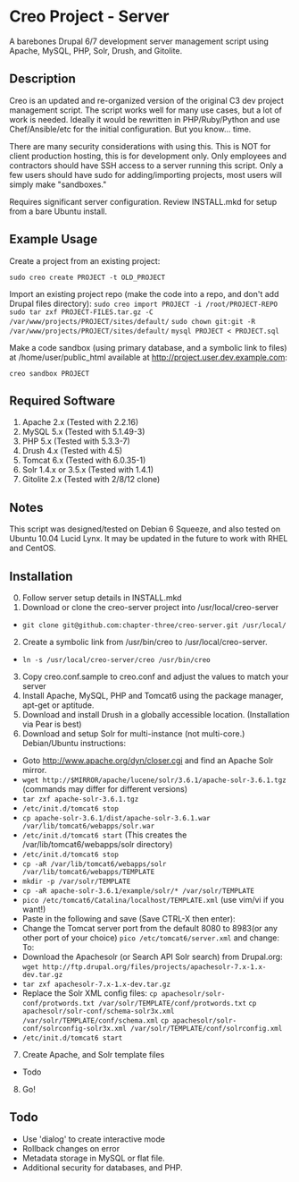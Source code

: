 Creo Project - Server
=====================

A barebones Drupal 6/7 development server management script using Apache, MySQL, PHP, Solr, Drush, and Gitolite.

Description
-----------
Creo is an updated and re-organized version of the original C3 dev project management script. The script works well
for many use cases, but a lot of work is needed. Ideally it would be rewritten in PHP/Ruby/Python and use
Chef/Ansible/etc for the initial configuration. But you know... time.

There are many security considerations with using this. This is NOT for client production hosting, this is
for development only. Only employees and contractors should have SSH access to a server running this script. 
Only a few users should have sudo for adding/importing projects, most users will simply make "sandboxes."

Requires significant server configuration. Review INSTALL.mkd for setup from a bare Ubuntu install.

Example Usage
-------------
Create a project from an existing project:

`sudo creo create PROJECT -t OLD_PROJECT`

Import an existing project repo (make the code into a repo, and don't add Drupal files directory):
`sudo creo import PROJECT -i /root/PROJECT-REPO`
`sudo tar zxf PROJECT-FILES.tar.gz -C /var/www/projects/PROJECT/sites/default/`
`sudo chown git:git -R /var/www/projects/PROJECT/sites/default/`
`mysql PROJECT < PROJECT.sql`

Make a code sandbox (using primary database, and a symbolic link to files) at /home/user/public_html 
available at http://project.user.dev.example.com:

`creo sandbox PROJECT`

Required Software
-----------------
1. Apache 2.x (Tested with 2.2.16)
2. MySQL 5.x (Tested with 5.1.49-3)
3. PHP 5.x (Tested with 5.3.3-7)
4. Drush 4.x (Tested with 4.5)
5. Tomcat 6.x (Tested with 6.0.35-1)
6. Solr 1.4.x or 3.5.x (Tested with 1.4.1)
8. Gitolite 2.x (Tested with 2/8/12 clone)

Notes
-----
This script was designed/tested on Debian 6 Squeeze, and also tested on Ubuntu 10.04 Lucid Lynx.
It may be updated in the future to work with RHEL and CentOS.

Installation
------------
0. Follow server setup details in INSTALL.mkd
1. Download or clone the creo-server project into /usr/local/creo-server
  * `git clone git@github.com:chapter-three/creo-server.git /usr/local/`
2. Create a symbolic link from /usr/bin/creo to /usr/local/creo-server.
  * `ln -s /usr/local/creo-server/creo /usr/bin/creo`
3. Copy creo.conf.sample to creo.conf and adjust the values to match your server
4. Install Apache, MySQL, PHP and Tomcat6 using the package manager, apt-get or aptitude.
5. Download and install Drush in a globally accessible location. (Installation via Pear is best)
6. Download and setup Solr for multi-instance (not multi-core.) Debian/Ubuntu instructions:
  * Goto http://www.apache.org/dyn/closer.cgi and find an Apache Solr mirror.
  * `wget http://$MIRROR/apache/lucene/solr/3.6.1/apache-solr-3.6.1.tgz` (commands may differ for different versions)
  * `tar zxf apache-solr-3.6.1.tgz`
  * `/etc/init.d/tomcat6 stop`
  * `cp apache-solr-3.6.1/dist/apache-solr-3.6.1.war /var/lib/tomcat6/webapps/solr.war`
  * `/etc/init.d/tomcat6 start` (This creates the /var/lib/tomcat6/webapps/solr directory)
  * `/etc/init.d/tomcat6 stop`
  * `cp -aR /var/lib/tomcat6/webapps/solr /var/lib/tomcat6/webapps/TEMPLATE`
  * `mkdir -p /var/solr/TEMPLATE`
  * `cp -aR apache-solr-3.6.1/example/solr/* /var/solr/TEMPLATE`
  * `pico /etc/tomcat6/Catalina/localhost/TEMPLATE.xml` (use vim/vi if you want!)
  * Paste in the following and save (Save CTRL-X then enter):
    <Context docBase="/var/lib/tomcat6/webapps/solr.war" debug="0" crossContext="true" >
      <Environment name="solr/home" type="java.lang.String" value="/var/solr/TEMPLATE" override="true" />
    </Context>
  * Change the Tomcat server port from the default 8080 to 8983(or any other port of your choice)
    `pico /etc/tomcat6/server.xml` and change:
    <Connector port="8080" protocol="HTTP/1.1"
               connectionTimeout="20000"
               URIEncoding="UTF-8"
               redirectPort="8443" />
     To:
    <Connector port="8983" protocol="HTTP/1.1"
               connectionTimeout="20000"
               URIEncoding="UTF-8"
               redirectPort="8443" />
  * Download the Apachesolr (or Search API Solr search) from Drupal.org:
    `wget http://ftp.drupal.org/files/projects/apachesolr-7.x-1.x-dev.tar.gz`
  * `tar zxf apachesolr-7.x-1.x-dev.tar.gz`
  * Replace the Solr XML config files:
    `cp apachesolr/solr-conf/protwords.txt /var/solr/TEMPLATE/conf/protwords.txt`
    `cp apachesolr/solr-conf/schema-solr3x.xml /var/solr/TEMPLATE/conf/schema.xml`
    `cp apachesolr/solr-conf/solrconfig-solr3x.xml /var/solr/TEMPLATE/conf/solrconfig.xml`
  * `/etc/init.d/tomcat6 start`
7. Create Apache, and Solr template files
  * Todo
8. Go!

Todo
----
* Use 'dialog' to create interactive mode
* Rollback changes on error
* Metadata storage in MySQL or flat file.
* Additional security for databases, and PHP.
